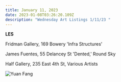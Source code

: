 ```yaml
---
title: January 11, 2023
date: 2023-01-08T03:26:20.109Z
description: "Wednesday Art Listings 1/11/23 "
---
```

**L﻿ES**

F﻿ridman Gallery, 169 Bowery 'Infra Structures'

J﻿ames Fuentes, 55 Delancey St 'Dented,'  Round Sky

H﻿alf Gallery, 235 East 4th St, Various Artists





![](/img/yuan_fang_half_gallery_web.jpg "Yuan Fang")